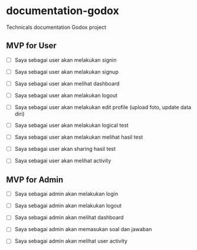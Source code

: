 # documentation-godox
Technicals documentation Godox project

## MVP for User

 - [ ] Saya sebagai user akan melakukan signin
 - [ ] Saya sebagai user akan melakukan signup
 - [ ] Saya sebagai user akan melihat dashboard
 - [ ] Saya sebagai user akan melakukan logout
 - [ ] Saya sebagai user akan melakukan edit profile (upload foto, update data diri)
 - [ ] Saya sebagai user akan melakukan logical test
 - [ ] Saya sebagai user akan melakukan melihat hasil test
 - [ ] Saya sebagai user akan sharing  hasil test
 - [ ] Saya sebagai user akan melihat activity 



## MVP for Admin

 - [ ] Saya sebagai admin akan melakukan login
 - [ ] Saya sebagai admin akan melakukan logout
 - [ ] Saya sebagai admin akan melihat dashboard
 - [ ] Saya sebagai admin akan memasukan soal dan jawaban
 - [ ] Saya sebagai admin akan melihat user activity 






